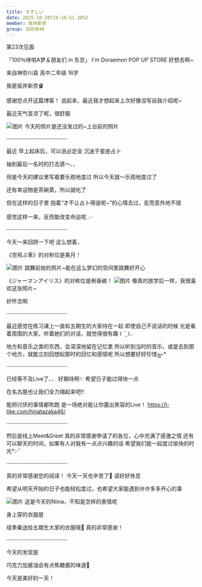 ```yaml
---
title: すずしい
date: 2025-10-28T19:16:51.305Z
member: 坂井新奈
group: 日向坂46
---
```


第23次见面

「100％哆啦A梦＆朋友们 in 东京」
I'm Doraemon POP UP STORE
好想去啊~



来自神奈川县 高中二年级 16岁

我是坂井新奈🩰


感谢您点开这篇博客！
说起来，最近我才想起来上次好像没写自我介绍呢~





最近天气变凉了呢，很舒服






![图片](https://cdn.hinatazaka46.com/files/14/diary/official/member/moblog/202510/mobimGsyj.jpg)
今天的照片是还没发过的~上台前的照片







┈┈┈┈┈┈┈┈┈┈┈┈┈┈┈┈┈┈┈

最近
早上起床后，可以说必定会
沉迷于星座占卜



抽到最后一名时的打击感～、、

但是今天的建议里写着要乐观地度过
所以今天就～乐观地度过了

还有幸运物是茶碗蒸，所以就吃了



但在这样的日子里
抱着“才不让占卜得逞呢~”的心情去过，反而意外地不错

感觉这样一来，反而能改变命运呢𓈒𓂂𓏸







┈┈┈┈┈┈┈┈┈┈┈┈┈┈┈┈┈┈┈

今天～来回顾一下吧
这么想着，

《空飛ぶ車》的对称位是美月！

![图片](https://cdn.hinatazaka46.com/files/14/diary/official/member/moblog/202510/mobGtefXP.jpg)
跳舞前拍的照片~能在这么梦幻的空间里跳舞好开心


《ジャーマンアイリス》的对称位是俐香碳！
![图片](https://cdn.hinatazaka46.com/files/14/diary/official/member/moblog/202510/mobecixuv.jpg)
像真的放学后一样，我很喜欢这张照片~



好怀念啊

┈┈┈┈┈┈┈┈┈┈┈┈┈┈┈┈┈┈┈



最近感觉在练习课上一直和五期生的大家待在一起
即使自己不说话的时候
光是看着周围的大家，听着她们的对话，就觉得很有趣
꒰ ¨̮ ꒱⸝



地方和音乐之类的东西，会深深地留在记忆里
所以听到当时的音乐，或是去到那个地方，就能立刻回想起那时的回忆和感情呢
所以想要好好珍惜‪‪ஐ‬⋆*








┈┈┈┈┈┈┈┈┈┈┈┈┈┈┈┈┈┈┈



已经等不及Live了、、
好期待啊✨️
希望日子能过得快一点

在名古屋也让我们全力嗨起来吧!!





能把讨厌的事情都吹跑
是一场绝对能让你露出笑容的Live！
https://l-tike.com/hinatazaka46/




┈┈┈┈┈┈┈┈┈┈┈┈┈┈┈┈┈┈┈

然后是线上Meet&Greet
真的非常感谢申请了的各位，心中充满了感激之情
还有可以聊天的时间，如果有人对我有一点点兴趣的话
希望我们能一起度过愉快的时光*:･ﾟ



┈┈┈┈┈┈┈┈┈┈┈┈┈┈┈┈┈┈┈


真的非常感谢您的阅读！
今天一天也辛苦了💮
请好好休息

希望从明天开始的日子也能轻松度过，也希望大家能遇到许许多多开心的事






![图片](https://cdn.hinatazaka46.com/files/14/diary/official/member/moblog/202510/mobGIsuS1.jpg)
这是今天的Niina，不知是怎样的表情呢

身上穿的衣服是

瑶季桑送给五期生大家的衣服哦👗
真的非常感谢！






┈┈┈┈┈┈┈┈┈┈┈┈┈┈┈┈┈┈┈


今天的发现是


巧克力加酱油会有点焦糖酱的味道🍪









今天是美好的一天！